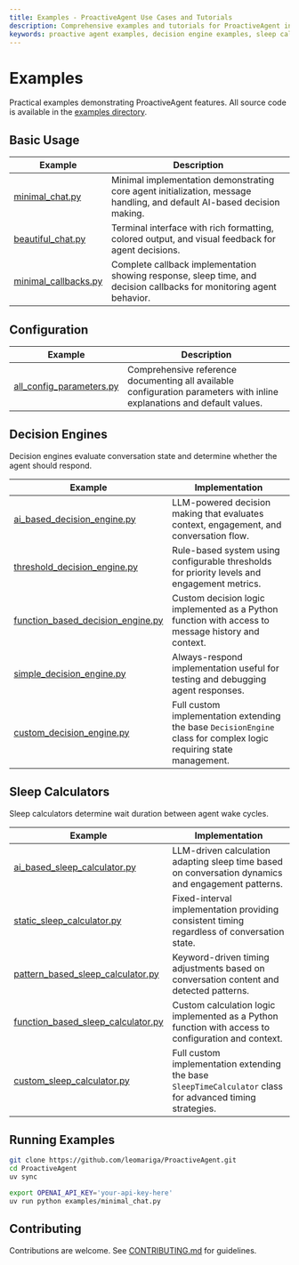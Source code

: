 ```yaml
---
title: Examples - ProactiveAgent Use Cases and Tutorials
description: Comprehensive examples and tutorials for ProactiveAgent including chat applications, custom decision engines, sleep calculators, and advanced configurations.
keywords: proactive agent examples, decision engine examples, sleep calculator tutorials, AI scheduling examples, autonomous conversation patterns, wake-up pattern examples, timing decision examples
---
```


# Examples

Practical examples demonstrating ProactiveAgent features. All source code is available in the [examples directory](https://github.com/leomariga/ProactiveAgent/tree/main/examples).

## Basic Usage

| Example | Description |
|---------|-------------|
| [minimal_chat.py](https://github.com/leomariga/ProactiveAgent/blob/main/examples/minimal_chat.py) | Minimal implementation demonstrating core agent initialization, message handling, and default AI-based decision making. |
| [beautiful_chat.py](https://github.com/leomariga/ProactiveAgent/blob/main/examples/beautiful_chat/beautiful_chat.py) | Terminal interface with rich formatting, colored output, and visual feedback for agent decisions. |
| [minimal_callbacks.py](https://github.com/leomariga/ProactiveAgent/blob/main/examples/callbacks/minimal_callbacks.py) | Complete callback implementation showing response, sleep time, and decision callbacks for monitoring agent behavior. |

## Configuration

| Example | Description |
|---------|-------------|
| [all_config_parameters.py](https://github.com/leomariga/ProactiveAgent/blob/main/examples/configs/all_config_parameters.py) | Comprehensive reference documenting all available configuration parameters with inline explanations and default values. |

## Decision Engines

Decision engines evaluate conversation state and determine whether the agent should respond.

| Example | Implementation |
|---------|----------------|
| [ai_based_decision_engine.py](https://github.com/leomariga/ProactiveAgent/blob/main/examples/decision_engines/ai_based_decision_engine.py) | LLM-powered decision making that evaluates context, engagement, and conversation flow. |
| [threshold_decision_engine.py](https://github.com/leomariga/ProactiveAgent/blob/main/examples/decision_engines/threshold_decision_engine.py) | Rule-based system using configurable thresholds for priority levels and engagement metrics. |
| [function_based_decision_engine.py](https://github.com/leomariga/ProactiveAgent/blob/main/examples/decision_engines/function_based_decision_engine.py) | Custom decision logic implemented as a Python function with access to message history and context. |
| [simple_decision_engine.py](https://github.com/leomariga/ProactiveAgent/blob/main/examples/decision_engines/simple_decision_engine.py) | Always-respond implementation useful for testing and debugging agent responses. |
| [custom_decision_engine.py](https://github.com/leomariga/ProactiveAgent/blob/main/examples/decision_engines/custom_decision_engine.py) | Full custom implementation extending the base `DecisionEngine` class for complex logic requiring state management. |

## Sleep Calculators

Sleep calculators determine wait duration between agent wake cycles.

| Example | Implementation |
|---------|----------------|
| [ai_based_sleep_calculator.py](https://github.com/leomariga/ProactiveAgent/blob/main/examples/sleep_calculators/ai_based_sleep_calculator.py) | LLM-driven calculation adapting sleep time based on conversation dynamics and engagement patterns. |
| [static_sleep_calculator.py](https://github.com/leomariga/ProactiveAgent/blob/main/examples/sleep_calculators/static_sleep_calculator.py) | Fixed-interval implementation providing consistent timing regardless of conversation state. |
| [pattern_based_sleep_calculator.py](https://github.com/leomariga/ProactiveAgent/blob/main/examples/sleep_calculators/pattern_based_sleep_calculator.py) | Keyword-driven timing adjustments based on conversation content and detected patterns. |
| [function_based_sleep_calculator.py](https://github.com/leomariga/ProactiveAgent/blob/main/examples/sleep_calculators/function_based_sleep_calculator.py) | Custom calculation logic implemented as a Python function with access to configuration and context. |
| [custom_sleep_calculator.py](https://github.com/leomariga/ProactiveAgent/blob/main/examples/sleep_calculators/custom_sleep_calculator.py) | Full custom implementation extending the base `SleepTimeCalculator` class for advanced timing strategies. |

## Running Examples

```bash
git clone https://github.com/leomariga/ProactiveAgent.git
cd ProactiveAgent
uv sync

export OPENAI_API_KEY='your-api-key-here'
uv run python examples/minimal_chat.py
```

## Contributing

Contributions are welcome. See [CONTRIBUTING.md](https://github.com/leomariga/ProactiveAgent/blob/main/CONTRIBUTING.md) for guidelines.
